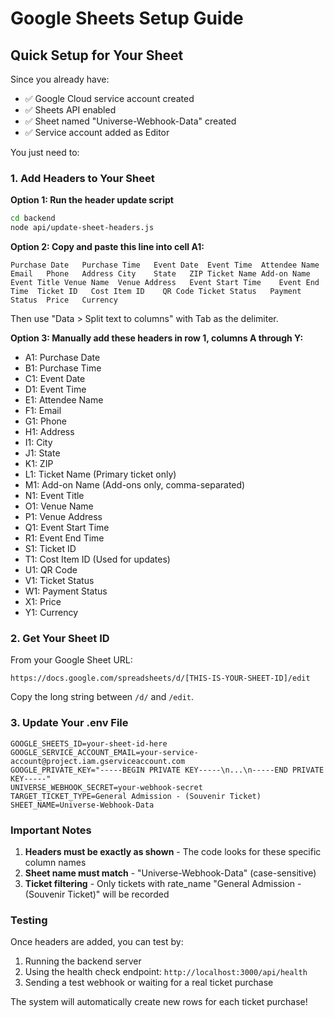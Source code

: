 # Google Sheets Setup Guide

## Quick Setup for Your Sheet

Since you already have:
- ✅ Google Cloud service account created
- ✅ Sheets API enabled
- ✅ Sheet named "Universe-Webhook-Data" created
- ✅ Service account added as Editor

You just need to:

### 1. Add Headers to Your Sheet

**Option 1: Run the header update script**
```bash
cd backend
node api/update-sheet-headers.js
```

**Option 2: Copy and paste this line into cell A1:**
```
Purchase Date	Purchase Time	Event Date	Event Time	Attendee Name	Email	Phone	Address	City	State	ZIP	Ticket Name	Add-on Name	Event Title	Venue Name	Venue Address	Event Start Time	Event End Time	Ticket ID	Cost Item ID	QR Code	Ticket Status	Payment Status	Price	Currency
```

Then use "Data > Split text to columns" with Tab as the delimiter.

**Option 3: Manually add these headers in row 1, columns A through Y:**
- A1: Purchase Date
- B1: Purchase Time
- C1: Event Date
- D1: Event Time
- E1: Attendee Name
- F1: Email
- G1: Phone
- H1: Address
- I1: City
- J1: State
- K1: ZIP
- L1: Ticket Name (Primary ticket only)
- M1: Add-on Name (Add-ons only, comma-separated)
- N1: Event Title
- O1: Venue Name
- P1: Venue Address
- Q1: Event Start Time
- R1: Event End Time
- S1: Ticket ID
- T1: Cost Item ID (Used for updates)
- U1: QR Code
- V1: Ticket Status
- W1: Payment Status
- X1: Price
- Y1: Currency

### 2. Get Your Sheet ID

From your Google Sheet URL:
```
https://docs.google.com/spreadsheets/d/[THIS-IS-YOUR-SHEET-ID]/edit
```

Copy the long string between `/d/` and `/edit`.

### 3. Update Your .env File

```
GOOGLE_SHEETS_ID=your-sheet-id-here
GOOGLE_SERVICE_ACCOUNT_EMAIL=your-service-account@project.iam.gserviceaccount.com
GOOGLE_PRIVATE_KEY="-----BEGIN PRIVATE KEY-----\n...\n-----END PRIVATE KEY-----"
UNIVERSE_WEBHOOK_SECRET=your-webhook-secret
TARGET_TICKET_TYPE=General Admission - (Souvenir Ticket)
SHEET_NAME=Universe-Webhook-Data
```

### Important Notes

1. **Headers must be exactly as shown** - The code looks for these specific column names
2. **Sheet name must match** - "Universe-Webhook-Data" (case-sensitive)
3. **Ticket filtering** - Only tickets with rate_name "General Admission - (Souvenir Ticket)" will be recorded

### Testing

Once headers are added, you can test by:
1. Running the backend server
2. Using the health check endpoint: `http://localhost:3000/api/health`
3. Sending a test webhook or waiting for a real ticket purchase

The system will automatically create new rows for each ticket purchase!